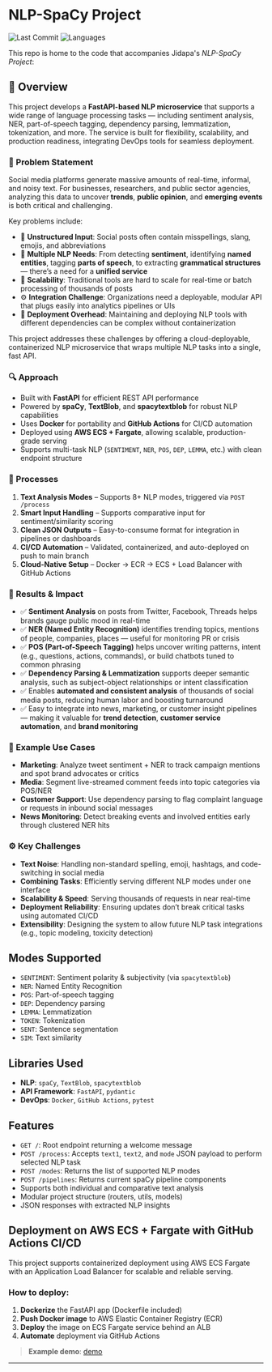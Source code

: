 # NLP-SpaCy Project
![Last Commit](https://img.shields.io/github/last-commit/JPP-J/nlp1-spacy?style=flat-square)
![Languages](https://img.shields.io/github/languages/count/JPP-J/nlp1-spacy?style=flat-square)

This repo is home to the code that accompanies Jidapa's *NLP-SpaCy Project*:

## 📌 Overview

This project develops a **FastAPI-based NLP microservice** that supports a wide range of language processing tasks — including sentiment analysis, NER, part-of-speech tagging, dependency parsing, lemmatization, tokenization, and more. The service is built for flexibility, scalability, and production readiness, integrating DevOps tools for seamless deployment.


### 🧩 Problem Statement

Social media platforms generate massive amounts of real-time, informal, and noisy text. For businesses, researchers, and public sector agencies, analyzing this data to uncover **trends**, **public opinion**, and **emerging events** is both critical and challenging.

Key problems include:

- 🔄 **Unstructured Input**: Social posts often contain misspellings, slang, emojis, and abbreviations  
- 🧠 **Multiple NLP Needs**: From detecting **sentiment**, identifying **named entities**, tagging **parts of speech**, to extracting **grammatical structures** — there’s a need for a **unified service**  
- 🧪 **Scalability**: Traditional tools are hard to scale for real-time or batch processing of thousands of posts  
- ⚙️ **Integration Challenge**: Organizations need a deployable, modular API that plugs easily into analytics pipelines or UIs  
- 🚀 **Deployment Overhead**: Maintaining and deploying NLP tools with different dependencies can be complex without containerization

This project addresses these challenges by offering a cloud-deployable, containerized NLP microservice that wraps multiple NLP tasks into a single, fast API.



### 🔍 Approach

- Built with **FastAPI** for efficient REST API performance  
- Powered by **spaCy**, **TextBlob**, and **spacytextblob** for robust NLP capabilities  
- Uses **Docker** for portability and **GitHub Actions** for CI/CD automation  
- Deployed using **AWS ECS + Fargate**, allowing scalable, production-grade serving  
- Supports multi-task NLP (`SENTIMENT`, `NER`, `POS`, `DEP`, `LEMMA`, etc.) with clean endpoint structure



### 🎢 Processes

1. **Text Analysis Modes** – Supports 8+ NLP modes, triggered via `POST /process`  
2. **Smart Input Handling** – Supports comparative input for sentiment/similarity scoring  
3. **Clean JSON Outputs** – Easy-to-consume format for integration in pipelines or dashboards  
4. **CI/CD Automation** – Validated, containerized, and auto-deployed on push to main branch  
5. **Cloud-Native Setup** – Docker → ECR → ECS + Load Balancer with GitHub Actions



### 🎯 Results & Impact

- ✅ **Sentiment Analysis** on posts from Twitter, Facebook, Threads helps brands gauge public mood in real-time  
- ✅ **NER (Named Entity Recognition)** identifies trending topics, mentions of people, companies, places — useful for monitoring PR or crisis  
- ✅ **POS (Part-of-Speech Tagging)** helps uncover writing patterns, intent (e.g., questions, actions, commands), or build chatbots tuned to common phrasing  
- ✅ **Dependency Parsing & Lemmatization** supports deeper semantic analysis, such as subject-object relationships or intent classification  
- ✅ Enables **automated and consistent analysis** of thousands of social media posts, reducing human labor and boosting turnaround  
- ✅ Easy to integrate into news, marketing, or customer insight pipelines — making it valuable for **trend detection**, **customer service automation**, and **brand monitoring**


### 🔧 Example Use Cases

- **Marketing**: Analyze tweet sentiment + NER to track campaign mentions and spot brand advocates or critics  
- **Media**: Segment live-streamed comment feeds into topic categories via POS/NER  
- **Customer Support**: Use dependency parsing to flag complaint language or requests in inbound social messages  
- **News Monitoring**: Detect breaking events and involved entities early through clustered NER hits



### ⚙️ Key Challenges

- **Text Noise**: Handling non-standard spelling, emoji, hashtags, and code-switching in social media  
- **Combining Tasks**: Efficiently serving different NLP modes under one interface  
- **Scalability & Speed**: Serving thousands of requests in near real-time  
- **Deployment Reliability**: Ensuring updates don’t break critical tasks using automated CI/CD  
- **Extensibility**: Designing the system to allow future NLP task integrations (e.g., topic modeling, toxicity detection)




## Modes Supported
- `SENTIMENT`: Sentiment polarity & subjectivity (via `spacytextblob`)  
- `NER`: Named Entity Recognition  
- `POS`: Part-of-speech tagging  
- `DEP`: Dependency parsing  
- `LEMMA`: Lemmatization  
- `TOKEN`: Tokenization  
- `SENT`: Sentence segmentation  
- `SIM`: Text similarity  


## Libraries Used
- **NLP**: `spaCy`, `TextBlob`, `spacytextblob`  
- **API Framework**: `FastAPI`, `pydantic`  
- **DevOps**: `Docker`, `GitHub Actions`, `pytest`  


## Features
- `GET /`: Root endpoint returning a welcome message  
- `POST /process`: Accepts `text1`, `text2`, and `mode` JSON payload to perform selected NLP task  
- `POST /modes`: Returns the list of supported NLP modes  
- `POST /pipelines`: Returns current spaCy pipeline components  
- Supports both individual and comparative text analysis  
- Modular project structure (routers, utils, models)  
- JSON responses with extracted NLP insights  


## Deployment on AWS ECS + Fargate with GitHub Actions CI/CD

This project supports containerized deployment using AWS ECS Fargate with an Application Load Balancer for scalable and reliable serving.

### How to deploy:

1. **Dockerize** the FastAPI app (Dockerfile included)  
2. **Push Docker image** to AWS Elastic Container Registry (ECR)  
3. **Deploy** the image on ECS Fargate service behind an ALB  
4. **Automate** deployment via GitHub Actions

> **Example demo**:  [demo](example_demo.ipynb)
---
